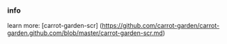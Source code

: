 ### info

learn more:
[carrot-garden-scr]
(https://github.com/carrot-garden/carrot-garden.github.com/blob/master/carrot-garden-scr.md)
